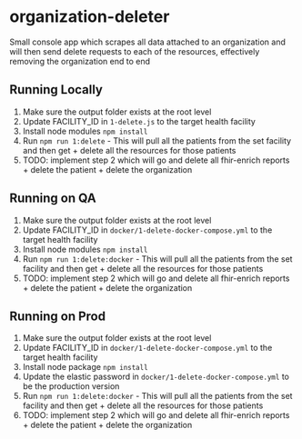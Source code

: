# organization-deleter
Small console app which scrapes all data attached to an organization and will then send delete requests to each of the resources, effectively removing the organization end to end

## Running Locally
1. Make sure the output folder exists at the root level
2. Update FACILITY_ID in `1-delete.js` to the target health facility
3. Install node modules `npm install`
4. Run `npm run 1:delete` - This will pull all the patients from the set facility and then get + delete all the resources for those patients
5. TODO: implement step 2 which will go and delete all fhir-enrich reports + delete the patient + delete the organization

## Running on QA
1. Make sure the output folder exists at the root level
2. Update FACILITY_ID in `docker/1-delete-docker-compose.yml` to the target health facility
3. Install node modules `npm install`
4. Run `npm run 1:delete:docker` - This will pull all the patients from the set facility and then get + delete all the resources for those patients
5. TODO: implement step 2 which will go and delete all fhir-enrich reports + delete the patient + delete the organization

## Running on Prod
1. Make sure the output folder exists at the root level
2. Update FACILITY_ID in `docker/1-delete-docker-compose.yml` to the target health facility
3. Install node package `npm install`
4. Update the elastic password in `docker/1-delete-docker-compose.yml` to be the production version
5. Run `npm run 1:delete:docker` - This will pull all the patients from the set facility and then get + delete all the resources for those patients
6. TODO: implement step 2 which will go and delete all fhir-enrich reports + delete the patient + delete the organization
